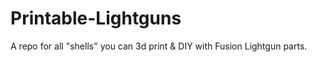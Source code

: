 # Printable-Lightguns
A repo for all "shells" you can 3d print &amp; DIY  with Fusion Lightgun parts.

